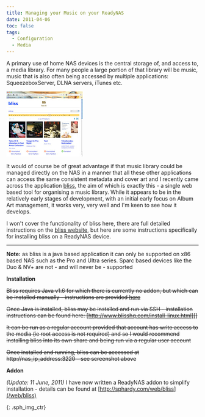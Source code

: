 ```yaml
---
title: Managing your Music on your ReadyNAS
date: 2011-04-06
toc: false
tags:
  - Configuration
  - Media
---
```


A primary use of home NAS devices is the central storage of, and access to, a media library. For many people a large portion of that library will be music, music that is also often being accessed by multiple applications: SqueezeboxServer, DLNA servers, iTunes etc.

[![Bliss Browser Shot][]][Bliss Image]

It would of course be of great advantage if that music library could be managed directly on the NAS in a manner that all these other applications can access the same consistent metadata and cover art and I recently came across the application [bliss][BlissHQ], the aim of which is exactly this - a single web based tool for organising a music library. While it appears to be in the relatively early stages of development, with an initial early focus on Album Art management, it works very, very well and I'm keen to see how it develops.

I won't cover the functionality of bliss here, there are full detailed instructions on the [bliss website][BlissHQ], but here are some instructions specifically for installing bliss on a ReadyNAS device.

****
**Note:** as bliss is a java based application it can only be supported on x86 based NAS such as the Pro and Ultra series. Sparc based devices like the Duo & NV+ are not - and will never be - supported

**Installation**

<del>Bliss requires Java v1.6 for which there is currently no addon, but which can be installed manually - instructions are provided [here](/web/readynas/installing-java-on-x86-readynas/)</del>

<del>Once Java is installed, bliss may be installed and run via SSH - installation instructions can be found here: [http://www.blisshq.com/install-linux.html][]</del>

<del>It can be run as a regular account provided that account has write access to the media (ie root access is not required) and so I would recommend installing bliss into its own share and being run via a regular user account</del>

<del>Once installed and running, bliss can be accessed at http://nas_ip_address:3220 - see screenshot above</del>

**Addon**

_(Update: 11 June, 2011)_ I have now written a ReadyNAS addon to simplify installation - details can be found at [http://sphardy.com/web/bliss](/web/bliss)

[BlissHQ]: http://blisshq.com

[http://www.blisshq.com/install-linux.html]: http://www.blisshq.com/install-linux.html

[Bliss Browser Shot]: /assets/images/readynas/BlissBrowserShot_tn.jpg
{: .sph_img_ctr}

[Bliss Image]: /assets/images/readynas/BlissBrowserShot.jpg "Screenshot of Bliss on ReadyNAS"


